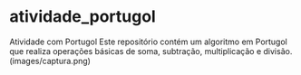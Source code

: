 # atividade_portugol

 Atividade com Portugol Este repositório contém um algoritmo em Portugol que realiza operações básicas de soma, subtração, multiplicação e divisão. (images/captura.png)
 